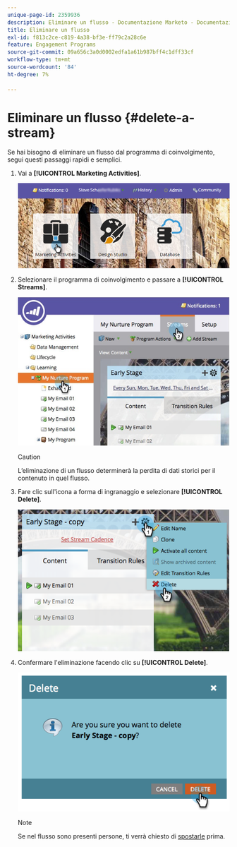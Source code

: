 ```yaml
---
unique-page-id: 2359936
description: Eliminare un flusso - Documentazione Marketo - Documentazione del prodotto
title: Eliminare un flusso
exl-id: f813c2ce-c819-4a38-bf3e-ff79c2a28c6e
feature: Engagement Programs
source-git-commit: 09a656c3a0d0002edfa1a61b987bff4c1dff33cf
workflow-type: tm+mt
source-wordcount: '84'
ht-degree: 7%

---
```


# Eliminare un flusso {#delete-a-stream}

Se hai bisogno di eliminare un flusso dal programma di coinvolgimento, segui questi passaggi rapidi e semplici.

1. Vai a **[!UICONTROL Marketing Activities]**.

   ![](assets/login-marketing-activities-1.png)

1. Selezionare il programma di coinvolgimento e passare a **[!UICONTROL Streams]**.

   ![](assets/cloneasteam-2.jpg)

   >[!CAUTION]
   >
   >L’eliminazione di un flusso determinerà la perdita di dati storici per il contenuto in quel flusso.

1. Fare clic sull&#39;icona a forma di ingranaggio e selezionare **[!UICONTROL Delete]**.

   ![](assets/image2014-9-15-17-3a47-3a27.png)

1. Confermare l&#39;eliminazione facendo clic su **[!UICONTROL Delete]**.

   ![](assets/image2014-9-15-17-3a47-3a31.png)

   >[!NOTE]
   >
   >Se nel flusso sono presenti persone, ti verrà chiesto di [spostarle](/help/marketo/product-docs/core-marketo-concepts/smart-campaigns/program-flow-actions/change-engagement-program-stream.md) prima.
